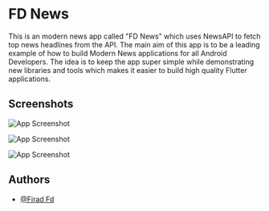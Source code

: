 
# FD News
This is an modern news app called "FD News"
which uses NewsAPI to fetch top news headlines from the API.
The main aim of this app is to be a leading example of how to 
build Modern News applications for all Android Developers.
The idea is to keep the app super simple while demonstrating 
new libraries and tools which makes it easier to build high
quality Flutter applications.
## Screenshots

![App Screenshot](https://firadfd.coderexplorer.com/app_image/news/1.jpg)

![App Screenshot](https://firadfd.coderexplorer.com/app_image/news/2.jpg)

![App Screenshot](https://firadfd.coderexplorer.com/app_image/news/3.jpg)
## Authors
- [@Firad Fd](https://www.github.com/firadfd)